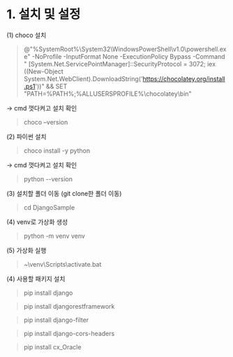 # 1. 설치 및 설정

(1) choco 설치

>@"%SystemRoot%\System32\WindowsPowerShell\v1.0\powershell.exe" -NoProfile -InputFormat None -ExecutionPolicy Bypass -Command " [System.Net.ServicePointManager]::SecurityProtocol = 3072; iex ((New-Object System.Net.WebClient).DownloadString('https://chocolatey.org/install.ps1'))" && SET "PATH=%PATH%;%ALLUSERSPROFILE%\chocolatey\bin"

→ cmd 껏다켜고 설치 확인

> choco –version


(2) 파이썬 설치 

> choco install -y python

→ cmd 껏다켜고 설치 확인

> python --version


(3) 설치할 폴더 이동 (git clone한 폴더 이동)

> cd DjangoSample


(4) venv로 가상화 생성 

> python -m venv venv


(5) 가상화 실행
> ~\venv\Scripts\activate.bat


(4) 사용할 패키지 설치

> pip install django

> pip install djangorestframework

> pip install django-filter

> pip install django-cors-headers

> pip install cx_Oracle

